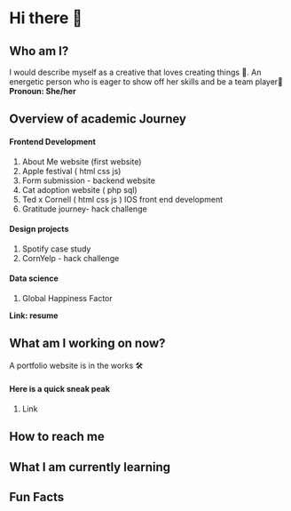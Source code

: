 # Hi there 👋

## Who am I? 
I would describe myself as a creative that loves creating things 🎨. An energetic person who is eager to show off her skills and be a team player💫
**Pronoun: She/her**

## Overview of academic Journey
#### Frontend Development 
1. About Me website (first website) 
2. Apple festival ( html css js) 
3. Form submission - backend website 
4. Cat adoption website ( php sql) 
5. Ted x Cornell ( html css js ) 
IOS front end development 
1. Gratitude journey- hack challenge 

#### Design projects 
1. Spotify case study 
2. CornYelp - hack challenge 

#### Data science
1. Global Happiness Factor 

**Link: resume**

## What am I working on now? 
A portfolio website is in the works 🛠️
#### Here is a quick sneak peak 
1. Link

## How to reach me 
## What I am currently learning

## Fun Facts



